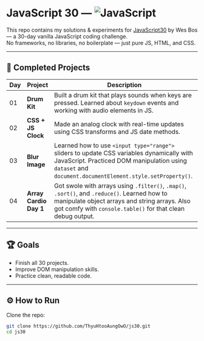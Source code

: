 # JavaScript 30 — ![JavaScript](https://img.shields.io/badge/Made%20with-JavaScript-yellow?logo=javascript)

This repo contains my solutions & experiments for [JavaScript30](https://javascript30.com/) by Wes Bos — a 30-day vanilla JavaScript coding challenge.  
No frameworks, no libraries, no boilerplate — just pure JS, HTML, and CSS.

---

## 📌 Completed Projects

| Day | Project                | Description                                                                                                                                                                                                  |
| --- | ---------------------- | ------------------------------------------------------------------------------------------------------------------------------------------------------------------------------------------------------------ |
| 01  | **Drum Kit**           | Built a drum kit that plays sounds when keys are pressed. Learned about `keydown` events and working with audio elements in JS.                                                                              |
| 02  | **CSS + JS Clock**     | Made an analog clock with real-time updates using CSS transforms and JS date methods.                                                                                                                        |
| 03  | **Blur Image**         | Learned how to use `<input type="range">` sliders to update CSS variables dynamically with JavaScript. Practiced DOM manipulation using `dataset` and `document.documentElement.style.setProperty()`.        |
| 04  | **Array Cardio Day 1** | Got swole with arrays using `.filter()`, `.map()`, `.sort()`, and `.reduce()`. Learned how to manipulate object arrays and string arrays. Also got comfy with `console.table()` for that clean debug output. |

---

## 🏆 Goals

- Finish all 30 projects.
- Improve DOM manipulation skills.
- Practice clean, readable code.

---

## ⚙️ How to Run

Clone the repo:

```bash
git clone https://github.com/ThyuHtooAungOwO/js30.git
cd js30
```

